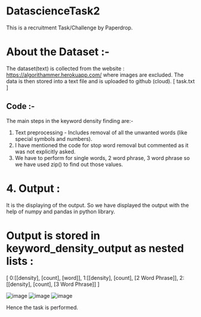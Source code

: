 # DatascienceTask2
This is a recruitment Task/Challenge by Paperdrop.

# About the Dataset :-
The dataset(text) is collected from the website : https://algorithammer.herokuapp.com/ where images are excluded.
The data is then stored into a text file and is uploaded to github (cloud). [ task.txt ]

## Code :-
The main steps in the keyword density finding are:-
1. Text preprocessing - Includes removal of all the unwanted words (like special symbols and numbers).
2. I have mentioned the code for stop word removal but commented as it was not explicitly asked.
3. We have to perform for single words, 2 word phrase, 3 word phrase so we have used zip() to find out those values.
# 4. Output :
It is the displaying of the output. So we have displayed the output with the help of numpy and pandas in python library.
# Output is stored in keyword_density_output as nested lists :
[
  0:[[density], [count], [word]], 
  1:[[density], [count], [2 Word Phrase]],
  2:[[density], [count], [3 Word Phrase]]
]


![image](https://user-images.githubusercontent.com/81867011/151742191-6a142b93-36f4-4309-9ef0-74af026b1c15.png)
![image](https://user-images.githubusercontent.com/81867011/151742235-650f385f-50aa-43c6-bb89-57596103ae7d.png)
![image](https://user-images.githubusercontent.com/81867011/151742268-180aef44-b918-43a9-bc27-9031ff4349b3.png)

Hence the task is performed.
